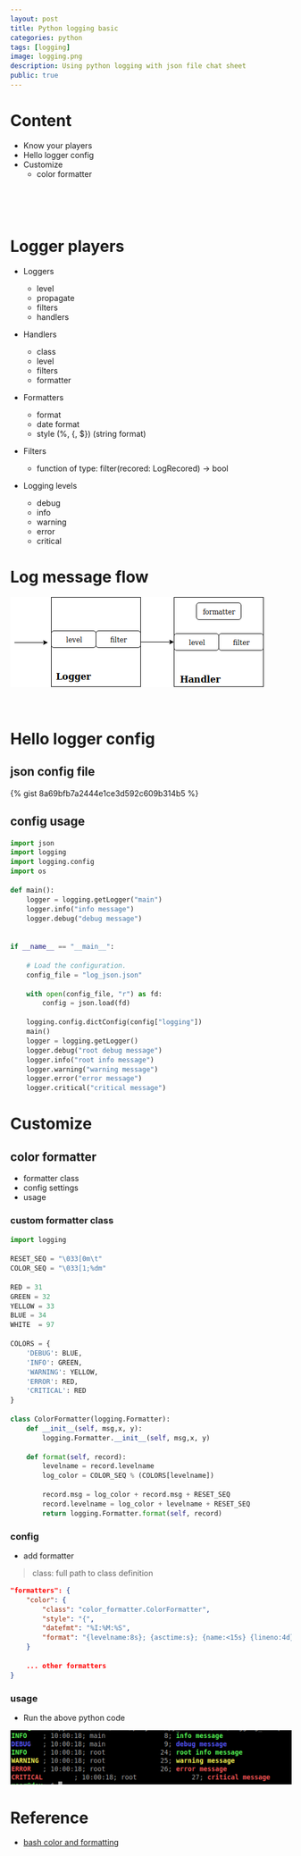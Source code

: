 ```yaml
---
layout: post
title: Python logging basic
categories: python
tags: [logging]
image: logging.png
description: Using python logging with json file chat sheet
public: true
---
```


# Content
- Know your players
- Hello logger config
- Customize
  - color formatter

&nbsp;  
&nbsp;  
&nbsp;  
# Logger players
- Loggers
  - level
  - propagate
  - filters
  - handlers
- Handlers
  - class
  - level
  - filters
  - formatter
- Formatters
  - format
  - date format
  - style (%, {, $}) (string format)
- Filters
  - function of type: filter(recored: LogRecored) -> bool


- Logging levels
  - debug
  - info
  - warning
  - error
  - critical


# Log message flow

![](/images/pythonlogger.png)
&nbsp;  
&nbsp;  
&nbsp;  
# Hello logger config
## json config file
{% gist 8a69bfb7a2444e1ce3d592c609b314b5 %}


## config usage

```python
import json
import logging
import logging.config
import os

def main():
    logger = logging.getLogger("main")
    logger.info("info message")
    logger.debug("debug message")


if __name__ == "__main__":
    
    # Load the configuration.
    config_file = "log_json.json"
    
    with open(config_file, "r") as fd:
        config = json.load(fd)

    logging.config.dictConfig(config["logging"])
    main()
    logger = logging.getLogger()
    logger.debug("root debug message")
    logger.info("root info message")
    logger.warning("warning message")
    logger.error("error message")
    logger.critical("critical message")
```

# Customize
## color formatter
- formatter class
- config settings
- usage
  
### custom formatter class
```python
import logging

RESET_SEQ = "\033[0m\t"
COLOR_SEQ = "\033[1;%dm"

RED = 31
GREEN = 32
YELLOW = 33
BLUE = 34
WHITE  = 97

COLORS = {
    'DEBUG': BLUE,
    'INFO': GREEN,
    'WARNING': YELLOW,
    'ERROR': RED,
    'CRITICAL': RED
}

class ColorFormatter(logging.Formatter):
    def __init__(self, msg,x, y):
        logging.Formatter.__init__(self, msg,x, y)

    def format(self, record):
        levelname = record.levelname
        log_color = COLOR_SEQ % (COLORS[levelname])

        record.msg = log_color + record.msg + RESET_SEQ
        record.levelname = log_color + levelname + RESET_SEQ
        return logging.Formatter.format(self, record)
```

### config
- add formatter
> class: full path to class definition

```json
"formatters": {
    "color": {
        "class": "color_formatter.ColorFormatter",
        "style": "{",
        "datefmt": "%I:%M:%S",
        "format": "{levelname:8s}; {asctime:s}; {name:<15s} {lineno:4d}; {message:s}"
    }

    ... other formatters
}
```

### usage
- Run the above python code

![](/images/2019-10-25-10-11-37.png)


# Reference
- [bash color and formatting](https://misc.flogisoft.com/bash/tip_colors_and_formatting)